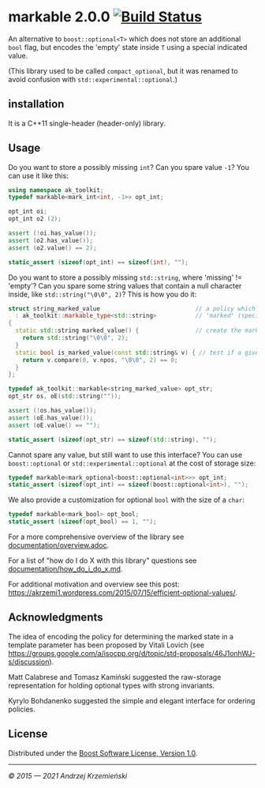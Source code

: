 # markable 2.0.0 [![Build Status](https://travis-ci.org/akrzemi1/markable.svg?branch=master)](https://travis-ci.org/akrzemi1/markable)

An alternative to `boost::optional<T>` which does not store an additional `bool` flag,
but encodes the 'empty' state inside `T` using a special indicated value.

(This library used to be called `compact_optional`, but it was renamed to avoid confusion with `std::experimental::optional`.)

## installation
It is a C++11 single-header (header-only) library.

## Usage

Do you want to store a possibly missing `int`? Can you spare value `-1`? You can use it like this:

```c++
using namespace ak_toolkit;
typedef markable<mark_int<int, -1>> opt_int;

opt_int oi;
opt_int o2 (2);

assert (!oi.has_value());
assert (o2.has_value());
assert (o2.value() == 2);

static_assert (sizeof(opt_int) == sizeof(int), "");
```

Do you want to store a possibly missing `std::string`, where 'missing' != 'empty'?
Can you spare some string values that contain a null character inside, like `std::string("\0\0", 2)`? This is how you do it:

```c++
struct string_marked_value                           // a policy which defines the representaioion of the
  : ak_toolkit::markable_type<std::string>           // 'marked' (special) std::string value
{               
  static std::string marked_value() {                // create the marked value
    return std::string("\0\0", 2);
  }
  static bool is_marked_value(const std::string& v) { // test if a given value is considered marked
    return v.compare(0, v.npos, "\0\0", 2) == 0;
  }
};

typedef ak_toolkit::markable<string_marked_value> opt_str;
opt_str os, oE(std::string(""));

assert (!os.has_value());
assert (oE.has_value());
assert (oE.value() == "");

static_assert (sizeof(opt_str) == sizeof(std::string), "");
```

Cannot spare any value, but still want to use this interface? You can use `boost::optional` or `std::experimental::optional` at the cost of storage size:

```c++
typedef markable<mark_optional<boost::optional<int>>> opt_int;
static_assert (sizeof(opt_int) == sizeof(boost::optional<int>), "");
```

We also provide a customization for optional `bool` with the size of a `char`:

```c++
typedef markable<mark_bool> opt_bool;
static_assert (sizeof(opt_bool) == 1, "");
```

For a more comprehensive overview of the library see [documentation/overview.adoc](documentation/overview.adoc).

For a list of "how do I do X with this library" questions
see [documentation/how_do_i_do_x.md](documentation/how_do_i_do_x.md).

For additional motivation and overview see this post: https://akrzemi1.wordpress.com/2015/07/15/efficient-optional-values/.


## Acknowledgments

The idea of encoding the policy for determining the marked state in a template parameter has been proposed by Vitali Lovich (see https://groups.google.com/a/isocpp.org/d/topic/std-proposals/46J1onhWJ-s/discussion).

Matt Calabrese and Tomasz Kami&#324;ski suggested the raw-storage representation for holding optional types with strong invariants.

Kyrylo Bohdanenko suggested the simple and elegant interface for ordering policies.


## License
Distributed under the [Boost Software License, Version 1.0](http://www.boost.org/LICENSE_1_0.txt).


***

_&copy; 2015 &mdash; 2021 Andrzej Krzemie&#324;ski_
